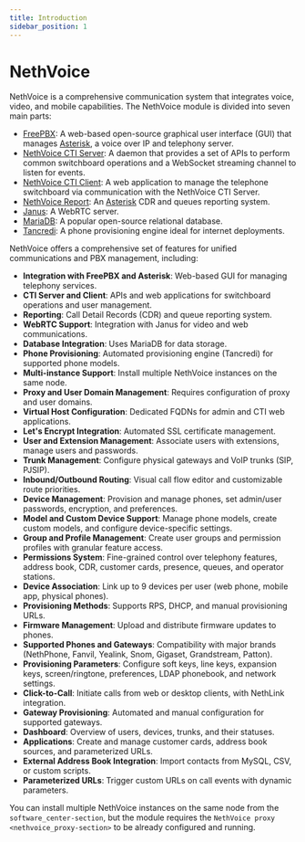 ```yaml
---
title: Introduction
sidebar_position: 1
---
```


# NethVoice

NethVoice is a comprehensive communication system that integrates voice, video, and mobile capabilities.
The NethVoice module is divided into seven main parts:

- [FreePBX](https://www.freepbx.org/): A web-based open-source graphical user interface (GUI) that manages [Asterisk](https://www.asterisk.org), a voice over IP and telephony server.
- [NethVoice CTI Server](https://github.com/nethesis/nethcti-server): A daemon that provides a set of APIs to perform common switchboard operations and a WebSocket streaming channel to listen for events.
- [NethVoice CTI Client](https://github.com/nethesis/nethcti): A web application to manage the telephone switchboard via communication with the NethVoice CTI Server.
- [NethVoice Report](https://github.com/nethesis/nethvoice-report): An [Asterisk](https://www.asterisk.org) CDR and queues reporting system.
- [Janus](https://janus.conf.meetecho.com/): A WebRTC server.
- [MariaDB](https://mariadb.org/): A popular open-source relational database.
- [Tancredi](https://nethesis.github.io/tancredi): A phone provisioning engine ideal for internet deployments.

NethVoice offers a comprehensive set of features for unified communications and PBX management, including:

- **Integration with FreePBX and Asterisk**: Web-based GUI for managing telephony services.
- **CTI Server and Client**: APIs and web applications for switchboard operations and user management.
- **Reporting**: Call Detail Records (CDR) and queue reporting system.
- **WebRTC Support**: Integration with Janus for video and web communications.
- **Database Integration**: Uses MariaDB for data storage.
- **Phone Provisioning**: Automated provisioning engine (Tancredi) for supported phone models.
- **Multi-instance Support**: Install multiple NethVoice instances on the same node.
- **Proxy and User Domain Management**: Requires configuration of proxy and user domains.
- **Virtual Host Configuration**: Dedicated FQDNs for admin and CTI web applications.
- **Let's Encrypt Integration**: Automated SSL certificate management.
- **User and Extension Management**: Associate users with extensions, manage users and passwords.
- **Trunk Management**: Configure physical gateways and VoIP trunks (SIP, PJSIP).
- **Inbound/Outbound Routing**: Visual call flow editor and customizable route priorities.
- **Device Management**: Provision and manage phones, set admin/user passwords, encryption, and preferences.
- **Model and Custom Device Support**: Manage phone models, create custom models, and configure device-specific settings.
- **Group and Profile Management**: Create user groups and permission profiles with granular feature access.
- **Permissions System**: Fine-grained control over telephony features, address book, CDR, customer cards, presence, queues, and operator stations.
- **Device Association**: Link up to 9 devices per user (web phone, mobile app, physical phones).
- **Provisioning Methods**: Supports RPS, DHCP, and manual provisioning URLs.
- **Firmware Management**: Upload and distribute firmware updates to phones.
- **Supported Phones and Gateways**: Compatibility with major brands (NethPhone, Fanvil, Yealink, Snom, Gigaset, Grandstream, Patton).
- **Provisioning Parameters**: Configure soft keys, line keys, expansion keys, screen/ringtone, preferences, LDAP phonebook, and network settings.
- **Click-to-Call**: Initiate calls from web or desktop clients, with NethLink integration.
- **Gateway Provisioning**: Automated and manual configuration for supported gateways.
- **Dashboard**: Overview of users, devices, trunks, and their statuses.
- **Applications**: Create and manage customer cards, address book sources, and parameterized URLs.
- **External Address Book Integration**: Import contacts from MySQL, CSV, or custom scripts.
- **Parameterized URLs**: Trigger custom URLs on call events with dynamic parameters.

You can install multiple NethVoice instances on the same node from the `software_center-section`, but the module requires the `NethVoice proxy <nethvoice_proxy-section>` to be already configured and running.
